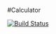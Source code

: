 #Calculator

[![Build Status](https://travis-ci.org/LeakySum/calculator.svg?branch=master)](https://travis-ci.org/LeakySum/calculator)
